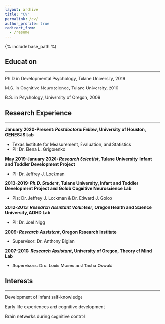 ```yaml
---
layout: archive
title: "CV"
permalink: /cv/
author_profile: true
redirect_from:
  - /resume
---
```


{% include base_path %}

Education
-----
***
Ph.D in Developmental Psychology, Tulane University, 2019 

M.S. in Cognitive Neuroscience, Tulane University, 2016 

B.S. in Psychology, University of Oregon, 2009 

Research Experience
-----
***
**January 2020-Present: *Postdoctoral Fellow*, University of Houston, GENES:IS Lab**
 * Texas Institute for Measurement, Evaluation, and Statistics
 * PI: Dr. Elena L. Grigorenko

**May 2019-January 2020: *Research Scientist*, Tulane University, Infant and Toddler Development Project**
 * PI: Dr. Jeffrey J. Lockman 
  
**2013-2019: *Ph.D. Student*, Tulane University, Infant and Toddler Development Project and Golob Cognitive Neuroscience Lab**
  * PIs: Dr. Jeffrey J. Lockman & Dr. Edward J. Golob

**2012-2013: *Research Assistant Volunteer*, Oregon Health and Science University, ADHD Lab**
  * PI: Dr. Joel Nigg

**2009: *Research Assistant*, Oregon Research Institute**
  * Supervisor: Dr. Anthony Biglan

**2007-2010: *Research Assistant*, University of Oregon, Theory of Mind Lab**
  * Supervisors: Drs. Louis Moses and Tasha Oswald
  
Interests
-----
***
Development of infant self-knowledge

Early life experiences and cognitive development

Brain networks during cognitive control



